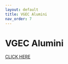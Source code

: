 ```yaml
---
layout: default
title: VGEC Alumini
nav_order: 7
---
```


# VGEC Alumini

[CLICK HERE](https://www.vgecalumni.org/new/)

